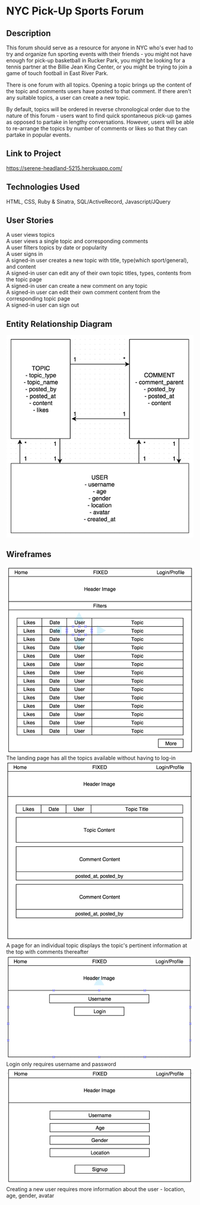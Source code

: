 # NYC Pick-Up Sports Forum

## Description
This forum should serve as a resource for anyone in NYC who's ever had to try and organize fun sporting events with their friends - you might not have enough for pick-up basketball in Rucker Park, you might be looking for a tennis partner at the Billie Jean King Center, or you might be trying to join a game of touch football in East River Park.

There is one forum with all topics. Opening a topic brings up the content of the topic and comments users have posted to that comment. If there aren't any suitable topics, a user can create a new topic.

By default, topics will be ordered in reverse chronological order due to the nature of this forum - users want to find quick spontaneous pick-up games as opposed to partake in lengthy conversations. However, users will be able to re-arrange the topics by number of comments or likes so that they can partake in popular events.

## Link to Project
https://serene-headland-5215.herokuapp.com/

## Technologies Used
HTML, CSS, Ruby & Sinatra, SQL/ActiveRecord, Javascript/JQuery

## User Stories
A user views topics  
A user views a single topic and corresponding comments  
A user filters topics by date or popularity  
A user signs in  
A signed-in user creates a new topic with title, type(which sport/general), and content  
A signed-in user can edit any of their own topic titles, types, contents from the topic page  
A signed-in user can create a new comment on any topic  
A signed-in user can edit their own comment content from the corresponding topic page  
A signed-in user can sign out  

## Entity Relationship Diagram
<img src="public/img/erd.png" alt="This is where an ERD should be!" width="500px"/>

## Wireframes
<img src="public/img/landing.png" alt="This is where a wireframe should be!" width="500px"/>  
The landing page has all the topics available without having to log-in
<img src="public/img/topic.png" alt="This is where a wireframe should be!" width="500px"/>  
A page for an individual topic displays the topic's pertinent information at the top with comments thereafter
<img src="public/img/login.png" alt="This is where a wireframe should be!" width="500px"/>  
Login only requires username and password
<img src="public/img/signup.png" alt="This is where a wireframe should be!" width="500px"/>  
Creating a new user requires more information about the user - location, age, gender, avatar
